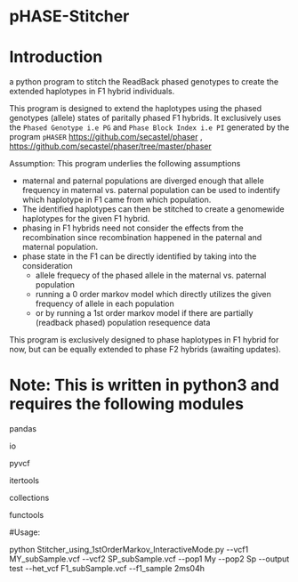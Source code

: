 # pHASE-Stitcher
# Introduction
a python program to stitch the ReadBack phased genotypes to create the extended haplotypes in F1 hybrid individuals.

This program is designed to extend the haplotypes using the phased genotypes (allele) states of paritally phased F1 hybrids. It exclusively uses the `Phased Genotype i.e PG` and `Phase Block Index i.e PI` generated by the program `pHASER` https://github.com/secastel/phaser , https://github.com/secastel/phaser/tree/master/phaser

Assumption: This program underlies the following assumptions
- maternal and paternal populations are diverged enough that allele frequency in maternal vs. paternal population can be used to indentify which haplotype in F1 came from which population.
- The identified haplotypes can then be stitched to create a genomewide haplotypes for the given F1 hybrid.
- phasing in F1 hybrids need not consider the effects from the recombination since recombination happened in the paternal and maternal population.
- phase state in the F1 can be directly identified by taking into the consideration 
    - allele frequecy of the phased allele in the maternal vs. paternal population
    - running a 0 order markov model which directly utilizes the given frequency of allele in each population
    - or by running a 1st order markov model if there are partially (readback phased) population resequence data
    
    
This program is exclusively designed to phase haplotypes in F1 hybrid for now, but can be equally extended to phase F2 hybrids (awaiting updates).

# Note: This is written in python3 and requires the following modules

pandas

io

pyvcf

itertools

collections

functools


#Usage: 

python Stitcher_using_1stOrderMarkov_InteractiveMode.py --vcf1 MY_subSample.vcf --vcf2 SP_subSample.vcf --pop1 My --pop2 Sp --output test --het_vcf F1_subSample.vcf --f1_sample 2ms04h


